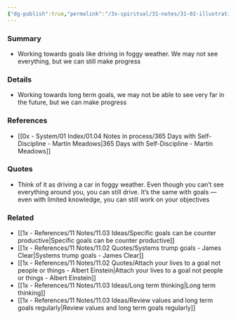 ```yaml
---
{"dg-publish":true,"permalink":"/3x-spiritual/31-notes/31-02-illustrations/working-towards-goals-like-driving-in-foggy-weather-we-may-not-see-everything-but-we-can-still-make-progress/","title":"Working towards goals like driving in foggy weather. We may not see everything, but we can still make progress","created":"2024-02-21T19:54:28.207+03:00","updated":"2024-02-21T19:59:41.876+03:00"}
---
```



### Summary
- Working towards goals like driving in foggy weather. We may not see everything, but we can still make progress

### Details
- Working towards long term goals, we may not be able to see very far in the future, but we can make progress

### References
- [[0x - System/01 Index/01.04 Notes in process/365 Days with Self-Discipline - Martin Meadows\|365 Days with Self-Discipline - Martin Meadows]]

### Quotes
- Think of it as driving a car in foggy weather. Even though you can’t see everything around you, you can still drive. It’s the same with goals — even with limited knowledge, you can still work on your objectives

### Related
- [[1x - References/11 Notes/11.03 Ideas/Specific goals can be counter productive\|Specific goals can be counter productive]]
- [[1x - References/11 Notes/11.02 Quotes/Systems trump goals - James Clear\|Systems trump goals - James Clear]]
- [[1x - References/11 Notes/11.02 Quotes/Attach your lives to a goal not people or things - Albert Einstein\|Attach your lives to a goal not people or things - Albert Einstein]]
- [[1x - References/11 Notes/11.03 Ideas/Long term thinking\|Long term thinking]]
- [[1x - References/11 Notes/11.03 Ideas/Review values and long term goals regularly\|Review values and long term goals regularly]]